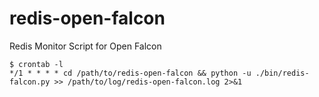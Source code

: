 # redis-open-falcon
Redis Monitor Script for Open Falcon

```
$ crontab -l
*/1 * * * * cd /path/to/redis-open-falcon && python -u ./bin/redis-falcon.py >> /path/to/log/redis-open-falcon.log 2>&1
```
